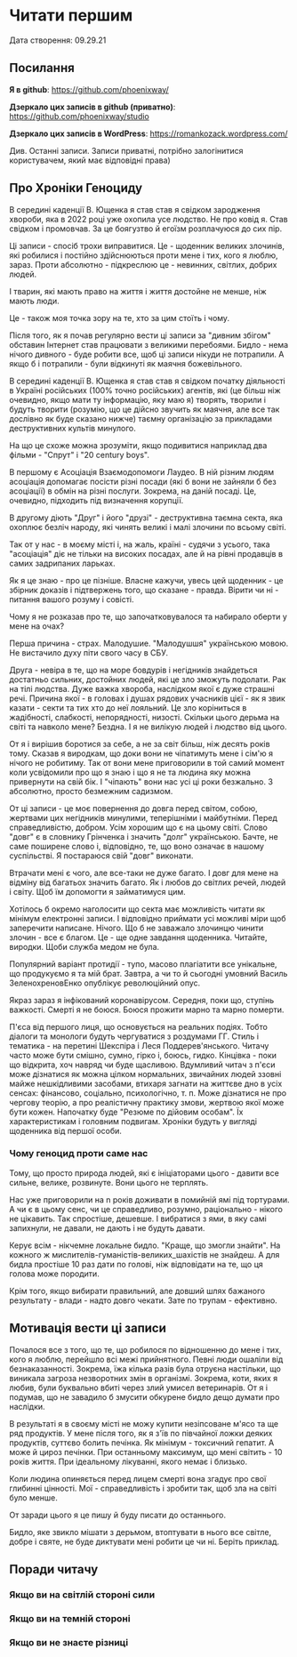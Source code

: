 # Читати першим

Дата створення: 09.29.21

## Посилання

**Я в github**: https://github.com/phoenixway/

**Дзеркало цих записів в github (приватно)**: https://github.com/phoenixway/studio

**Дзеркало цих записів в WordPress**: https://romankozack.wordpress.com/

Див. Останні записи. Записи приватні, потрібно залогінитися користувачем, який має відповідні права)

## Про Хроніки Геноциду

В середині каденції В. Ющенка я став став я свідком зародження хвороби, яка в 2022 році уже охопила усе людство. Не про ковід я. Став свідком і промовчав. За це боягузтво й егоїзм розплачуюся до сих пір.

Ці записи - спосіб трохи виправитися. Це - щоденник великих злочинів, які робилися і постійно здійснюються проти мене і тих, кого я люблю, зараз. Проти абсолютно - підкреслюю це - невинних, світлих, добрих людей. 

І тварин, які мають право на життя і життя достойне не менше, ніж мають люди.

Це - також моя точка зору на те, хто за цим стоїть і чому.

Після того, як я почав регулярно вести ці записи за "дивним збігом" обставин Інтернет став працювати з великими перебоями. Бидло - нема нічого дивного - буде робити все, щоб ці записи нікуди не потрапили. А якщо б і потрапили - були відкинуті як маячня божевільного.

В середині каденції В. Ющенка я став став я свідком початку діяльності в Україні російських (100% точно російських) агентів, які (це більш ніж очевидно, якщо мати ту інформацію, яку маю я) творять, творили і будуть творити (розумію, що це дійсно звучить як маячня, але все так дослівно як буде сказано нижче) таємну організацію за прикладами деструктивних культів минулого. 

На що це схоже можна зрозуміти, якщо подивитися наприклад два фільми - "Спрут" і "20 century boys". 

В першому є Асоціація Взаємодопомоги Лаудео. В ній різним людям асоціація допомагає посісти різні посади (які б вони не зайняли б без асоціації) в обмін на різні послуги. Зокрема, на даній посаді. Це, очевидно, підходить під визначення корупції. 

В другому діють "Друг" і його "друзі" - деструктивна таємна секта, яка охоплює безліч народу, які чинять великі і малі злочини по всьому світі.

Так от у нас - в моєму місті і, на жаль, країні - судячи з усього, така "асоціація" діє не тільки на високих посадах, але й на рівні продавців в самих задрипаних ларьках.

Як я це знаю - про це пізніше. Власне кажучи, увесь цей щоденник - це збірник доказів і підтвержень того, що сказане - правда. Вірити чи ні - питання вашого розуму і совісті.

Чому я не розказав про те, що започатковувалося та набирало оберти у мене на очах? 

Перша причина - страх. Малодушие. "Малодушшя" українською мовою. Не вистачило духу піти свого часу в СБУ. 

Друга - невіра в те, що на море бовдурів і негідників знайдеться достатньо сильних, достойних людей, які це зло зможуть подолати. Рак на тілі людства. Дуже важка хвороба, наслідком якої є дуже страшні речі. Причина якої - в головах і душах рядових учасників цієї - як я звик казати - секти та тих хто до неї лояльний. Це зло коріниться в жадібності, слабкості, непорядності, низості. Скільки цього дерьма на світі та навколо мене? Бездна. І я не вилікую людей і людство від цього. 

От я і вирішив боротися за себе, а не за світ більш, ніж десять років тому. Сказав я виродкам, що доки вони не чіпатимуть мене і сім'ю я нічого не робитиму. Так от вони мене приговорили в той самий момент коли усвідомили про що я знаю і що я не та людина яку можна привернути на свій бік. І "чіпають" вони нас усі ці роки безжально. З абсолютно, просто безмежним садизмом. 

От ці записи - це моє повернення до довга перед світом, собою, жертвами цих негідників минулими, теперішніми і майбутніми. Перед справедливістю, добром. Усім хорошим що є на цьому світі. Слово "довг" є в словнику Грінченка і значить "долг" українською. Бачте, не саме поширене слово і, відповідно, те, що воно означає в нашому суспільстві. Я  постараюся свій "довг" виконати.

Втрачати мені є чого, але все-таки не дуже багато. І довг для мене на відміну від багатьох значить багато. Як і любов до світлих речей, людей і світу. Щоб їм допомогти я займатимуся цим.

Хотілось б окремо наголосити що секта має можливість читати як мінімум електронні записи. І відповідно приймати усі можливі міри щоб заперечити написане. Нічого. Що б не заважало злочинцю чинити злочин - все є благом. Це - ще одне завдання щоденника. Читайте, виродки. Щоби служба медом не була.

Популярний варіант протидії - тупо, масово плагіатити все унікальне, що продукуємо я та мій брат. Завтра, а чи то й сьогодні умовний Василь ЗеленохреновЕнко опублікує революційний опус.

Якраз зараз я інфікований коронавірусом. Середня, поки що, ступінь важкості. Смерті я не боюся. Боюся прожити марно та марно померти.

П'єса від першого лиця, що основується на реальних подіях. Тобто діалоги та монологи будуть чергуватися з роздумами ГГ. Стиль і тематика - на перетині Шекспіра і Леся Поддерев'янського. Читачу часто може бути смішно, сумно, гірко і, боюсь, гидко. Кінцівка - поки що відкрита, хоч навряд чи буде щасливою. 
Вдумливий читач з п'єси може дізнатися як можна цілком нормальних, звичайних людей ззовні майже
нешкідливими засобами, втихаря загнати на життєве дно в усіх сенсах: фінансово, соціально, психологічно, т. п. Може дізнатися не про чергову теорію, а про реалістичну практику змови, жертвою якої може бути кожен.
Напочатку буде "Резюме по дійовим особам". Їх характеристикам і головним подвигам. Хроніки будуть у вигляді щоденника від першої особи.

### Чому геноцид проти саме нас

Тому, що просто природа людей, які є ініціаторами цього - давити все сильне, велике, розвинуте. Вони цього не терплять.

Нас уже приговорили на n років доживати в помийній ямі під тортурами. А чи є в цьому сенс, чи це справедливо, розумно, раціонально - нікого не цікавить. Так спростіше, дешевше. І вибратися з ями, в яку самі запихнули, не давали, не дають і не будуть давати.

Керує всім - нікчемне локальне бидло. "Краще, що змогли знайти". На кожного ж мислителів-гуманістів-великих_шахістів не знайдеш. А для бидла простіше 10 раз дати по голові, ніж відповідати на те, що ця голова може породити. 

Крім того, якщо вибирати правильний, але довший шлях бажаного результату - влади - надто довго чекати. Зате по трупам - ефективно.

## Мотивація вести ці записи

Почалося все з того, що те, що робилося по відношенню до мене і тих, кого я люблю, перейшло всі межі прийнятного. Певні люди ошаліли від безнаказанності. Зокрема, їжа кілька разів була отруєна настільки, що виникала загроза незворотних змін в організмі. Зокрема, коти, яких я любив, були буквально вбиті через злий умисел ветеринарів. От я і подумав, що не завадило б змусити обкурене бидло дещо думати про наслідки.

В результаті я в своєму місті не можу купити незіпсоване м'ясо та ще ряд продуктів. У мене після того, як я з'їв по півчайної ложки деяких продуктів, суттєво болить печінка. Як  мінімум - токсичний гепатит. А може й цироз печінки. При останньому максимум, що мені світить - 10 років життя. При ідеальному лікуванні, якого немає і близько.

Коли людина опиняється перед лицем смерті вона згадує про свої глибинні цінності. Мої - справедливість і зробити так, щоб зла на світі було менше. 

От заради цього я це пишу й буду писати до останнього.

Бидло, яке звикло мішати з дерьмом, втоптувати в нього все світле, добре і святе, не буде диктувати мені робити це чи ні. Беріть приклад.

## Поради читачу

### Якщо ви на світлій стороні сили

### Якщо ви на темній стороні

### Якщо ви не знаєте різниці